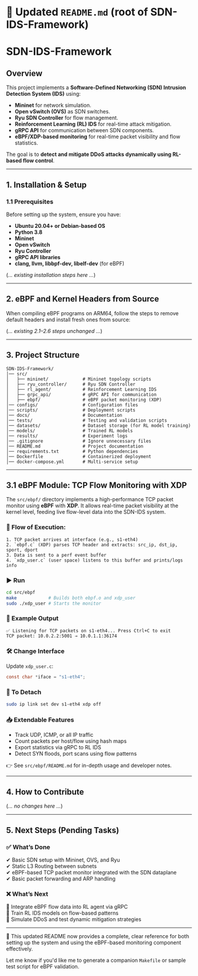 

# 📄 Updated `README.md` (root of SDN-IDS-Framework)


# SDN-IDS-Framework

## **Overview**
This project implements a **Software-Defined Networking (SDN) Intrusion Detection System (IDS)** using:
- **Mininet** for network simulation.
- **Open vSwitch (OVS)** as SDN switches.
- **Ryu SDN Controller** for flow management.
- **Reinforcement Learning (RL) IDS** for real-time attack mitigation.
- **gRPC API** for communication between SDN components.
- **eBPF/XDP-based monitoring** for real-time packet visibility and flow statistics.

The goal is to **detect and mitigate DDoS attacks dynamically using RL-based flow control**.

---

## **1. Installation & Setup**

### **1.1 Prerequisites**
Before setting up the system, ensure you have:
- **Ubuntu 20.04+ or Debian-based OS**
- **Python 3.8**
- **Mininet**
- **Open vSwitch**
- **Ryu Controller**
- **gRPC API libraries**
- **clang, llvm, libbpf-dev, libelf-dev** (for eBPF)

(*... existing installation steps here ...*)

---

## **2. eBPF and Kernel Headers from Source**

When compiling eBPF programs on ARM64, follow the steps to remove default headers and install fresh ones from source:

(*... existing 2.1–2.6 steps unchanged ...*)

---

## **3. Project Structure**

```
SDN-IDS-Framework/
│── src/
│   ├── mininet/             # Mininet topology scripts
│   ├── ryu_controller/      # Ryu SDN Controller
│   ├── rl_agent/            # Reinforcement Learning IDS
│   ├── grpc_api/            # gRPC API for communication
│   ├── ebpf/                # eBPF packet monitoring (XDP)
│── configs/                 # Configuration files
│── scripts/                 # Deployment scripts
│── docs/                    # Documentation
│── tests/                   # Testing and validation scripts
│── datasets/                # Dataset storage (for RL model training)
│── models/                  # Trained RL models
│── results/                 # Experiment logs
│── .gitignore               # Ignore unnecessary files
│── README.md                # Project documentation
│── requirements.txt         # Python dependencies
│── Dockerfile               # Containerized deployment
│── docker-compose.yml       # Multi-service setup
```

---

## **3.1 eBPF Module: TCP Flow Monitoring with XDP**

The `src/ebpf/` directory implements a high-performance TCP packet monitor using **eBPF** with **XDP**. It allows real-time packet visibility at the kernel level, feeding live flow-level data into the SDN-IDS system.

### 🔁 Flow of Execution:

```
1. TCP packet arrives at interface (e.g., s1-eth4)
2. `ebpf.c` (XDP) parses TCP header and extracts: src_ip, dst_ip, sport, dport
3. Data is sent to a perf event buffer
4. `xdp_user.c` (user space) listens to this buffer and prints/logs info
```

### ▶️ Run

```bash
cd src/ebpf
make            # Builds both ebpf.o and xdp_user
sudo ./xdp_user # Starts the monitor
```

### 🧪 Example Output

```
✅ Listening for TCP packets on s1-eth4... Press Ctrl+C to exit
TCP packet: 10.0.2.2:5001 → 10.0.1.1:36174
```

### 🛠 Change Interface

Update `xdp_user.c`:
```c
const char *iface = "s1-eth4";
```

### 🛑 To Detach

```bash
sudo ip link set dev s1-eth4 xdp off
```

### 📥 Extendable Features

- Track UDP, ICMP, or all IP traffic
- Count packets per host/flow using hash maps
- Export statistics via gRPC to RL IDS
- Detect SYN floods, port scans using flow patterns

👉 See `src/ebpf/README.md` for in-depth usage and developer notes.

---

## **4. How to Contribute**
(*... no changes here ...*)

---

## **5. Next Steps (Pending Tasks)**

### ✅ What’s Done
✔ Basic SDN setup with Mininet, OVS, and Ryu  
✔ Static L3 Routing between subnets  
✔ eBPF-based TCP packet monitor integrated with the SDN dataplane  
✔ Basic packet forwarding and ARP handling  

### ❌ What’s Next
🔹 Integrate eBPF flow data into RL agent via gRPC  
🔹 Train RL IDS models on flow-based patterns  
🔹 Simulate DDoS and test dynamic mitigation strategies  

---

🎯 This updated README now provides a complete, clear reference for both setting up the system and using the eBPF-based monitoring component effectively.

Let me know if you'd like me to generate a companion `Makefile` or sample test script for eBPF validation.